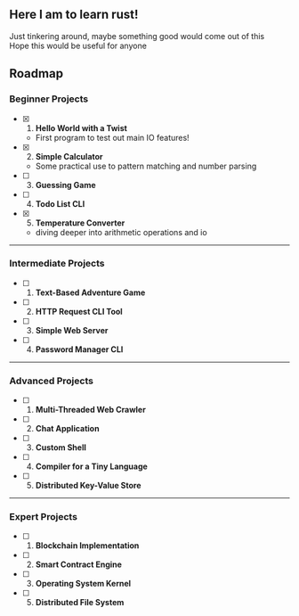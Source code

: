## Here I am to learn rust! 
Just tinkering around, maybe something good would come out of this   
Hope this would be useful for anyone

## Roadmap
### **Beginner Projects**

- [x] 1. **Hello World with a Twist**
    - First program to test out main IO features!

- [x] 2. **Simple Calculator**
    - Some practical use to pattern matching and number parsing
    
- [ ] 3. **Guessing Game**
- [ ] 4. **Todo List CLI**
- [x] 5. **Temperature Converter**
    - diving deeper into arithmetic operations and io

---

### **Intermediate Projects**

- [ ] 1. **Text-Based Adventure Game**
- [ ] 2. **HTTP Request CLI Tool**
- [ ] 3. **Simple Web Server**
- [ ] 4. **Password Manager CLI**

---

### **Advanced Projects**

- [ ] 1. **Multi-Threaded Web Crawler**
- [ ] 2. **Chat Application**
- [ ] 3. **Custom Shell**
- [ ] 4. **Compiler for a Tiny Language**
- [ ] 5. **Distributed Key-Value Store**

---

### **Expert Projects**

- [ ] 1. **Blockchain Implementation**
- [ ] 2. **Smart Contract Engine**
- [ ] 3. **Operating System Kernel**
- [ ] 5. **Distributed File System**
